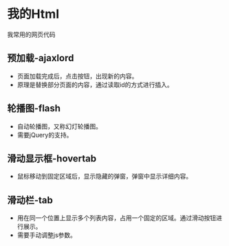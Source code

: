 # 我的Html

我常用的网页代码

## 预加载-ajaxlord
- 页面加载完成后，点击按钮，出现新的内容。
- 原理是替换部分页面的内容，通过读取id的方式进行插入。

## 轮播图-flash
- 自动轮播图，又称幻灯轮播图。
- 需要jQuery的支持。

## 滑动显示框-hovertab
- 鼠标移动到固定区域后，显示隐藏的弹窗，弹窗中显示详细内容。

## 滑动栏-tab
- 用在同一个位置上显示多个列表内容，占用一个固定的区域。通过滑动按钮进行展示。
- 需要手动调整js参数。